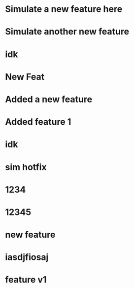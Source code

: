# Simulate a new feature here

# Simulate another new feature

# idk

# New Feat

# Added a new feature

# Added feature 1

# idk

# sim hotfix

# 1234

# 12345

# new feature

# iasdjfiosaj

# feature v1
